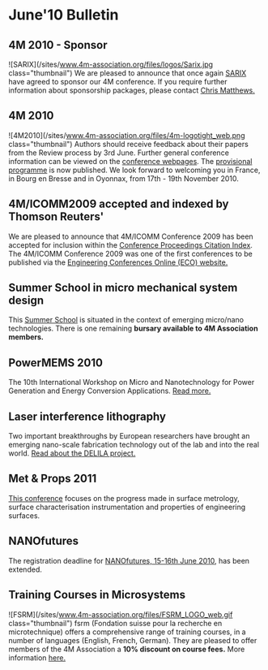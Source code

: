 # June'10 Bulletin

<!--break-->
## 4M 2010 - Sponsor


![SARIX](/sites/www.4m-association.org/files/logos/Sarix.jpg class="thumbnail")
We are pleased to announce that once again [SARIX](http://sarix.com/) have agreed to sponsor our 4M conference. If you require further information about sponsorship packages, please contact [Chris Matthews.](mailto:matthewscw@cf.ac.uk)  
  
## 4M 2010

![4M2010](/sites/www.4m-association.org/files/4m-logotight_web.png class="thumbnail")
Authors should receive feedback about their papers from the Review process by 3rd June. Further general conference information can be viewed on the [conference webpages](http://www.4m-association.org/conference/2010).  The [provisional programme](/content/Provisional-Programme) is now published. We look forward to welcoming you in France, in Bourg en Bresse and in Oyonnax, from 17th - 19th November 2010.  
    
## 4M/ICOMM2009 accepted and indexed by Thomson Reuters'

We are pleased to announce that 4M/ICOMM Conference 2009 has been accepted for inclusion within the  [Conference Proceedings Citation Index](http://thomsonreuters.com/products_services/science/science_products/a-z/conf_proceedings_citation_index). The 4M/ICOMM Conference 2009 was one of the first conferences to be published via the [Engineering Conferences Online (ECO) website.](http://eco.pepublishing.com/publications/)  

## Summer School in micro mechanical system design

This [Summer School](/event/Micro-mechanical-system-design-manufacture) is situated in the context of emerging micro/nano technologies. There is one remaining **bursary available to 4M Association members.**
  
## PowerMEMS 2010

The 10th International Workshop on Micro and Nanotechnology for Power Generation and Energy Conversion Applications. [Read more.](/event/PowerMEMS-2010)
  
## Laser interference lithography

Two important breakthroughs by European researchers have brought an emerging nano-scale fabrication technology out of the lab and into the real world.  [Read about the DELILA project.](/content/Laser-interference-lithography)   
  
## Met & Props 2011

[This conference](/event/13th-International-Conference-Metrology-and-Properties-Engineering-Surfaces) focuses on the progress made in surface metrology, surface characterisation instrumentation and properties of engineering surfaces.   
  
## NANOfutures

The registration deadline for [NANOfutures, 15-16th June 2010](http://www.nanofutures2010.eu/), has been extended.   
  
## Training Courses in Microsystems

![FSRM](/sites/www.4m-association.org/files/FSRM_LOGO_web.gif class="thumbnail")
fsrm (Fondation suisse pour la recherche en microtechnique) offers a comprehensive range of training courses, in a number of languages (English, French, German). They are pleased to offer members of the 4M Association a <b>10% discount on course fees.</b> More information [here.](/content/fsrm-training-courses)